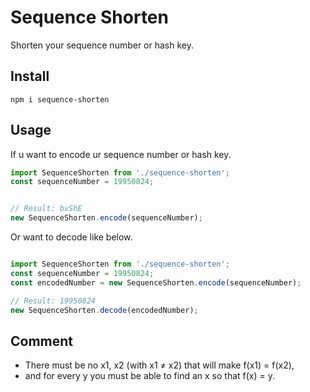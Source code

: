 # Sequence Shorten

Shorten your sequence number or hash key.

## Install

```
npm i sequence-shorten
```

## Usage

If u want to encode ur sequence number or hash key.

```typescript
import SequenceShorten from './sequence-shorten';
const sequenceNumber = 19950824;


// Result: bvShE
new SequenceShorten.encode(sequenceNumber);
```

Or want to decode like below.
```typescript

import SequenceShorten from './sequence-shorten';
const sequenceNumber = 19950824;
const encodedNumber = new SequenceShorten.encode(sequenceNumber);

// Result: 19950824
new SequenceShorten.decode(encodedNumber);

```

## Comment

- There must be no x1, x2 (with x1 ≠ x2) that will make f(x1) = f(x2),
- and for every y you must be able to find an x so that f(x) = y.

